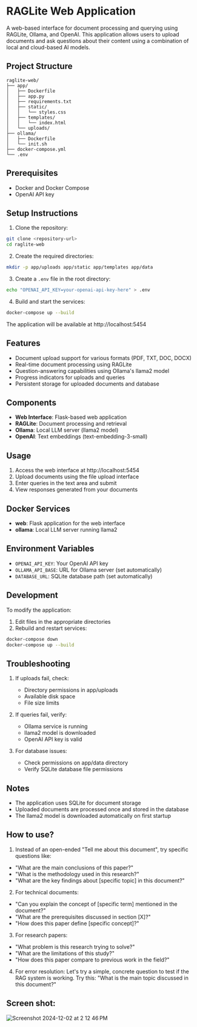 # RAGLite Web Application

A web-based interface for document processing and querying using RAGLite, Ollama, and OpenAI. This application allows users to upload documents and ask questions about their content using a combination of local and cloud-based AI models.

## Project Structure
```
raglite-web/
├── app/
│   ├── Dockerfile
│   ├── app.py
│   ├── requirements.txt
│   ├── static/
│   │   └── styles.css
│   ├── templates/
│   │   └── index.html
│   └── uploads/
├── ollama/
│   ├── Dockerfile
│   └── init.sh
├── docker-compose.yml
└── .env
```

## Prerequisites
- Docker and Docker Compose
- OpenAI API key

## Setup Instructions

1. Clone the repository:
```bash
git clone <repository-url>
cd raglite-web
```

2. Create the required directories:
```bash
mkdir -p app/uploads app/static app/templates app/data
```

3. Create a `.env` file in the root directory:
```bash
echo "OPENAI_API_KEY=your-openai-api-key-here" > .env
```

4. Build and start the services:
```bash
docker-compose up --build
```

The application will be available at http://localhost:5454

## Features
- Document upload support for various formats (PDF, TXT, DOC, DOCX)
- Real-time document processing using RAGLite
- Question-answering capabilities using Ollama's llama2 model
- Progress indicators for uploads and queries
- Persistent storage for uploaded documents and database

## Components
- **Web Interface**: Flask-based web application
- **RAGLite**: Document processing and retrieval
- **Ollama**: Local LLM server (llama2 model)
- **OpenAI**: Text embeddings (text-embedding-3-small)

## Usage
1. Access the web interface at http://localhost:5454
2. Upload documents using the file upload interface
3. Enter queries in the text area and submit
4. View responses generated from your documents

## Docker Services
- **web**: Flask application for the web interface
- **ollama**: Local LLM server running llama2

## Environment Variables
- `OPENAI_API_KEY`: Your OpenAI API key
- `OLLAMA_API_BASE`: URL for Ollama server (set automatically)
- `DATABASE_URL`: SQLite database path (set automatically)

## Development
To modify the application:
1. Edit files in the appropriate directories
2. Rebuild and restart services:
```bash
docker-compose down
docker-compose up --build
```

## Troubleshooting
1. If uploads fail, check:
   - Directory permissions in app/uploads
   - Available disk space
   - File size limits

2. If queries fail, verify:
   - Ollama service is running
   - llama2 model is downloaded
   - OpenAI API key is valid

3. For database issues:
   - Check permissions on app/data directory
   - Verify SQLite database file permissions

## Notes
- The application uses SQLite for document storage
- Uploaded documents are processed once and stored in the database
- The llama2 model is downloaded automatically on first startup

## How to use?

1. Instead of an open-ended "Tell me about this document", try specific questions like:
- "What are the main conclusions of this paper?"
- "What is the methodology used in this research?"
- "What are the key findings about [specific topic] in this document?"

2. For technical documents:
- "Can you explain the concept of [specific term] mentioned in the document?"
- "What are the prerequisites discussed in section [X]?"
- "How does this paper define [specific concept]?"

3. For research papers:
- "What problem is this research trying to solve?"
- "What are the limitations of this study?"
- "How does this paper compare to previous work in the field?"

4. For error resolution:
Let's try a simple, concrete question to test if the RAG system is working. Try this:
"What is the main topic discussed in this document?"


## Screen shot:

![Screenshot 2024-12-02 at 2 12 46 PM](https://github.com/user-attachments/assets/c5419137-29cb-46c9-8723-a19b669ba35f)
